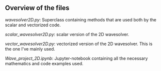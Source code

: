 ## Overview of the files

*wavesolver2D.py*: Superclass containing methods that are used both by the scalar and vectorized code.

*scalar_wavesolver2D.py*: scalar version of the 2D wavesolver.

*vector_wavesolver2D.py*: vectorized version of the 2D wavesolver. This is the one I've mainly used.

*Wave_project_2D.ipynb*: Jupyter-notebook containing all the necessary mathematics and code examples used.
